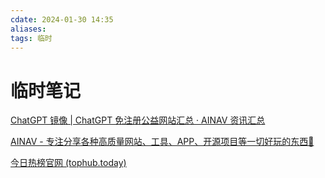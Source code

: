 ```yaml
---
cdate: 2024-01-30 14:35
aliases: 
tags: 临时
---
```


# 临时笔记

[ChatGPT 镜像 | ChatGPT 免注册公益网站汇总 · AINAV 资讯汇总](https://ainav.org/posts/chatgpt-sites/)

[AINAV - 专注分享各种高质量网站、工具、APP、开源项目等一切好玩的东西🚀](https://bbs.ainav.org/)

[今日热榜官网 (tophub.today)](https://tophub.today/)
